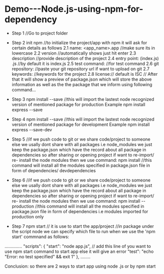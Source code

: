 # Demo---Node.js-using-npm-for-dependency

- Step 1 //Go to project folder
- Step 2 init npm //to initialize the project/app with npm it will ask for certain details as follows
    2.1 name: <app_name>.app //make sure its in lowercase
    2.2 version //automatically shows just hit enter
    2.3 description //provide description of the project
    2.4 entry point: (index.js) <starting page>.js //by default it is index.js
    2.5 test command: //for test command
    2.6 git repository: //paste your git repository url if want to upload on git
    2.7 keywords: //keywords for the project
    2.8 license:// default is ISC
// After that it will show a preview of package.json which will store the above information as well as the the package that we inform using following command...

- Step 3 npm install <packagename> --save //this will import the lastest node recognized version of mentioned package for production
    Example npm install express --save 


- Step 4 npm install <packagename> --save //this will import the lastest node recognized version of mentioned package for development
    Example npm install express --save-dev

- Step 5
//if we push code to git or we share code/project to someone else we usally dont share with all packages i.e node_modules we just keep the package.json which have the record about all package in dependencies so after sharing or opening project if want to re-import/ re- install the node modules then we use command:
npm install //this command will install all the modules specified in package.json file in form of dependencies/ devdependencies 

- Step 6
//if we push code to git or we share code/project to someone else we usally dont share with all packages i.e node_modules we just keep the package.json which have the record about all package in dependencies so after sharing or opening project if want to re-import/ re- install the node modules then we use command:
npm install --production //this command will install all the modules specified in package.json file in form of dependencies i.e modules imported for production only


- Step 7
npm start // it is use to start the app/project
//in package under the script node we can specify which file to run when we use the 'npm start' commnand as follows:

..............
"scripts": {
    "start": "node app.js", // add this line of you want to use npm start command to start app else it will give an error
    "test": "echo \"Error: no test specified\" && exit 1"
  },
........

Conclusion: so there are 2 ways to start app using node <filename>.js 
or 
by npm start
